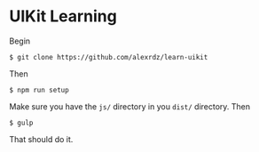 # UIKit Learning

Begin

`$ git clone https://github.com/alexrdz/learn-uikit`

Then

`$ npm run setup`

Make sure you have the `js/` directory in you `dist/` directory. Then

`$ gulp`

That should do it.
